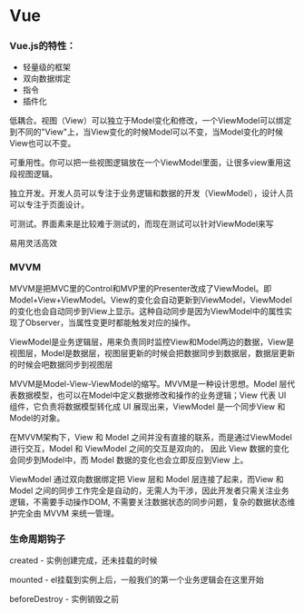 # Vue

### Vue.js的特性：

* 轻量级的框架
* 双向数据绑定
* 指令
* 插件化

低耦合。视图（View）可以独立于Model变化和修改，一个ViewModel可以绑定到不同的"View"上，当View变化的时候Model可以不变，当Model变化的时候View也可以不变。

可重用性。你可以把一些视图逻辑放在一个ViewModel里面，让很多view重用这段视图逻辑。

独立开发。开发人员可以专注于业务逻辑和数据的开发（ViewModel），设计人员可以专注于页面设计。

可测试。界面素来是比较难于测试的，而现在测试可以针对ViewModel来写

易用灵活高效

### MVVM

MVVM是把MVC里的Control和MVP里的Presenter改成了ViewModel。即Model+View+ViewModel。View的变化会自动更新到ViewModel，ViewModel的变化也会自动同步到View上显示。这种自动同步是因为ViewModel中的属性实现了Observer，当属性变更时都能触发对应的操作。

ViewModel是业务逻辑层，用来负责同时监控View和Model两边的数据，View是视图层，Model是数据层，视图层更新的时候会把数据同步到数据层，数据层更新的时候会吧数据同步到视图层

MVVM是Model-View-ViewModel的缩写。MVVM是一种设计思想。Model 层代表数据模型，也可以在Model中定义数据修改和操作的业务逻辑；View 代表 UI 组件，它负责将数据模型转化成 UI 展现出来，ViewModel 是一个同步View 和 Model的对象。

在MVVM架构下，View 和 Model 之间并没有直接的联系，而是通过ViewModel进行交互，Model 和 ViewModel 之间的交互是双向的， 因此 View 数据的变化会同步到Model中，而 Model 数据的变化也会立即反应到View 上。

ViewModel 通过双向数据绑定把 View 层和 Model 层连接了起来，而View 和 Model 之间的同步工作完全是自动的，无需人为干涉，因此开发者只需关注业务逻辑，不需要手动操作DOM, 不需要关注数据状态的同步问题，复杂的数据状态维护完全由 MVVM 来统一管理。

### 生命周期钩子

created - 实例创建完成，还未挂载的时候

mounted - el挂载到实例上后，一般我们的第一个业务逻辑会在这里开始

beforeDestroy - 实例销毁之前